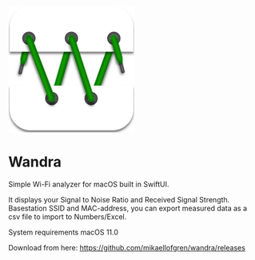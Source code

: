 <img src="https://github.com/mikaellofgren/wandra/blob/master/images/wandra-ikon.png" width="50%"></img><br>
# Wandra
Simple Wi-Fi analyzer for macOS built in SwiftUI.


It displays your Signal to Noise Ratio and Received Signal Strength.
Basestation SSID and MAC-address, you can export measured data as
a csv file to import to Numbers/Excel.

System requirements
macOS 11.0 

Download from here:
https://github.com/mikaellofgren/wandra/releases
